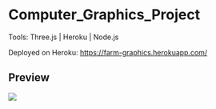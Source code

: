 # Computer_Graphics_Project


Tools: Three.js | Heroku | Node.js

Deployed on Heroku: https://farm-graphics.herokuapp.com/
## Preview
<img src="https://github.com/hlaahmed/Computer_Graphics_Project/blob/main/public/js/sprites/Farm.gif"/>
